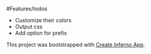 #Features/todos
  - Customize their colors
  - Output css
  - Add option for prefix

This project was bootstrapped with [Create Inferno App](https://github.com/infernojs/create-inferno-app).